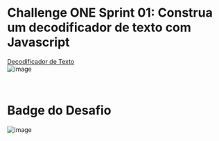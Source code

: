 # Challenge ONE Sprint 01: Construa um decodificador de texto com Javascript

<a href="https://leticiaharumi.github.io/challenge-ONE-decodificador/" target="_blank">Decodificador de Texto</a>
<br>
![image](https://user-images.githubusercontent.com/80927546/218118622-70a1113f-4e85-45f5-81dd-104addbb1639.png)

<br>

# Badge do Desafio
![image](https://user-images.githubusercontent.com/80927546/218118214-709416b6-b7e4-4714-8610-04ef38587471.png)


